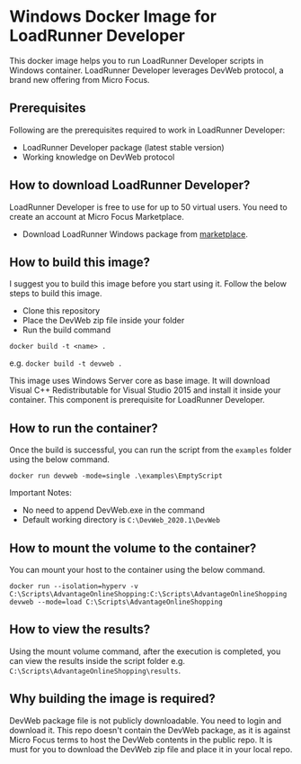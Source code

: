 # Windows Docker Image for LoadRunner Developer
This docker image helps you to run LoadRunner Developer scripts in Windows container. LoadRunner Developer leverages DevWeb protocol, a brand new offering from Micro Focus.

## Prerequisites

Following are the prerequisites required to work in LoadRunner Developer:

* LoadRunner Developer package (latest stable version)
* Working knowledge on DevWeb protocol

## How to download LoadRunner Developer?

LoadRunner Developer is free to use for up to 50 virtual users. You need to create an account at Micro Focus Marketplace.
* Download LoadRunner Windows package from [marketplace](https://marketplace.microfocus.com/appdelivery/content/loadrunner-developer).


## How to build this image?

I suggest you to build this image before you start using it. Follow the below steps to build this image.

* Clone this repository
* Place the DevWeb zip file inside your folder
* Run the build command

`docker build -t <name> .`

e.g. `docker build -t devweb .`

This image uses Windows Server core as base image. It will download Visual C++ Redistributable for Visual Studio 2015 and install it inside your container. This component is prerequisite for LoadRunner Developer.

## How to run the container?

Once the build is successful, you can run the script from the `examples` folder using the below command.

`docker run devweb -mode=single .\examples\EmptyScript`

Important Notes:
* No need to append DevWeb.exe in the command
* Default working directory is `C:\DevWeb_2020.1\DevWeb`

## How to mount the volume to the container?

You can mount your host to the container using the below command.

`docker run --isolation=hyperv -v C:\Scripts\AdvantageOnlineShopping:C:\Scripts\AdvantageOnlineShopping devweb --mode=load C:\Scripts\AdvantageOnlineShopping`

## How to view the results?

Using the mount volume command, after the execution is completed, you can view the results inside the script folder e.g. `C:\Scripts\AdvantageOnlineShopping\results`.

## Why building the image is required?

DevWeb package file is not publicly downloadable. You need to login and download it. This repo doesn't contain the DevWeb package, as it is against Micro Focus terms to host the DevWeb contents in the public repo. It is must for you to download the DevWeb zip file and place it in your local repo.